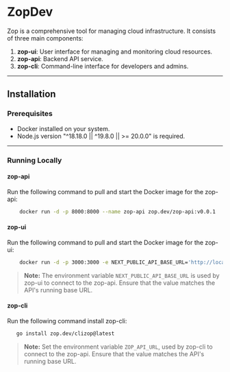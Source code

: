 # ZopDev

Zop is a comprehensive tool for managing cloud infrastructure. It consists of three main components:

1. **zop-ui**: User interface for managing and monitoring cloud resources.
2. **zop-api**: Backend API service.
3. **zop-cli**: Command-line interface for developers and admins.

---

## Installation

### Prerequisites

- Docker installed on your system.
- Node.js version "^18.18.0 || ^19.8.0 || >= 20.0.0" is required.

---

### Running Locally

#### zop-api

Run the following command to pull and start the Docker image for the zop-api:

```bash
    docker run -d -p 8000:8000 --name zop-api zop.dev/zop-api:v0.0.1
```

#### zop-ui

Run the following command to pull and start the Docker image for the zop-ui:

```bash
    docker run -d -p 3000:3000 -e NEXT_PUBLIC_API_BASE_URL='http://localhost:8000' --name zop-ui zop.dev/zop-ui:v0.0.1
```

> **Note:** The environment variable `NEXT_PUBLIC_API_BASE_URL` is used by zop-ui to connect to the
> zop-api. Ensure that the value matches the API's running base URL.

#### zop-cli

Run the following command install zop-cli:

```bash
   go install zop.dev/clizop@latest
```

> **Note:** Set the environment variable `ZOP_API_URL`, used by zop-cli to connect to the zop-api.
> Ensure that the value matches the API's running base URL.
